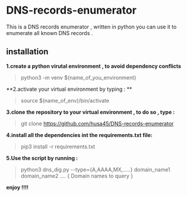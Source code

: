 # DNS-records-enumerator 
This is a DNS records enumerator , written in python
you can use it to enumerate all known DNS records .

## installation

**1.create a python virutal environment , to avoid dependency conflicts**

>python3 -m venv  $(name_of_you_environment)


**2.activate your virtual environment by typing : **

>source $(name_of_env)/bin/activate
>


**3.clone the repository to your virtual environment , to do so , type :**

>git clone https://github.com/husa45/DNS-records-enumerator
>


**4.install all the dependencies int the requirements.txt file:**

>pip3 install -r requirements.txt


**5.Use the script by running :**

>python3 dns_dig.py  --type={A,AAAA,MX,.....}     domain_name1   domain_name2  .... { Domain names to query }
>


**enjoy !!!!**
